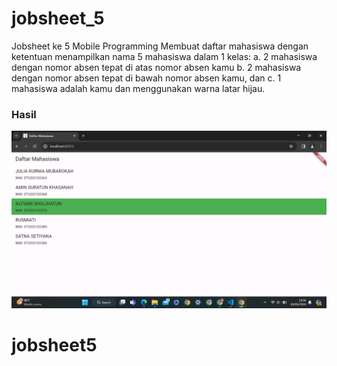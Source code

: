 # jobsheet_5
Jobsheet ke 5 Mobile Programming 
Membuat daftar mahasiswa dengan ketentuan menampilkan nama 5
mahasiswa dalam 1 kelas:
a. 2 mahasiswa dengan nomor absen tepat di atas
nomor absen kamu
b. 2 mahasiswa dengan nomor absen tepat di
bawah
nomor absen kamu, dan
c. 1 mahasiswa adalah kamu dan menggunakan
warna
latar hijau.


### Hasil
![](images/hasil.png)
# jobsheet5
